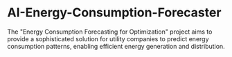# AI-Energy-Consumption-Forecaster
The "Energy Consumption Forecasting for Optimization" project aims to provide a sophisticated solution for utility companies to predict energy consumption patterns, enabling efficient energy generation and distribution. 
